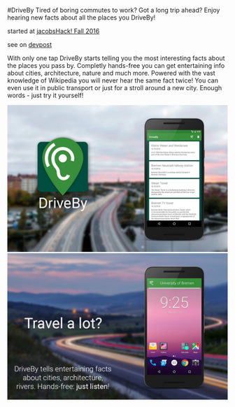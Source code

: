 #DriveBy
Tired of boring commutes to work? Got a long trip ahead? Enjoy hearing new facts about all the places you DriveBy!

started at [jacobsHack! Fall 2016](http://jacobshack.com/)

see on [devpost](https://devpost.com/software/driveby-pfbslc)

With only one tap DriveBy starts telling you the most interesting facts about the places you pass by. Completly hands-free you can get entertaining info about cities, architecture, nature and much more. Powered with the vast knowledge of Wikipedia you will never hear the same fact twice! You can even use it in public transport or just for a stroll around a new city. Enough words - just try it yourself!

![History view](https://raw.githubusercontent.com/28hacks/driveby/master/media/presenter1.jpg "")
![Heads-Up-Display](https://raw.githubusercontent.com/28hacks/driveby/master/media/presenter2.jpg "")

